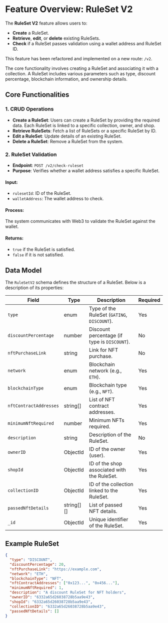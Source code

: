 # Feature Overview: RuleSet V2

The **RuleSet V2** feature allows users to:

- **Create** a RuleSet.
- **Retrieve**, **edit**, or **delete** existing RuleSets.
- **Check** if a RuleSet passes validation using a wallet address and RuleSet ID.

This feature has been refactored and implemented on a new route: `/v2`.

The core functionality involves creating a RuleSet and associating it with a collection. A RuleSet includes various parameters such as type, discount percentage, blockchain information, and ownership details.

## Core Functionalities

### 1. CRUD Operations
- **Create a RuleSet**: Users can create a RuleSet by providing the required data. Each RuleSet is linked to a specific collection, owner, and shop.
- **Retrieve RuleSets**: Fetch a list of RuleSets or a specific RuleSet by ID.
- **Edit a RuleSet**: Update details of an existing RuleSet.
- **Delete a RuleSet**: Remove a RuleSet from the system.

### 2. RuleSet Validation
- **Endpoint**: `POST /v2/check-ruleset`
- **Purpose**: Verifies whether a wallet address satisfies a specific RuleSet.
  
#### Input:
- `rulesetId`: ID of the RuleSet.
- `walletAddress`: The wallet address to check.

#### Process:
The system communicates with Web3 to validate the RuleSet against the wallet.

#### Returns:
- `true` if the RuleSet is satisfied.
- `false` if it is not satisfied.

## Data Model

The `RuleSetV2` schema defines the structure of a RuleSet. Below is a description of its properties:

| Field                  | Type       | Description                                          | Required |
|------------------------|------------|------------------------------------------------------|----------|
| `type`                 | enum       | Type of the RuleSet (`GATING`, `DISCOUNT`).           | Yes      |
| `discountPercentage`   | number     | Discount percentage (if type is `DISCOUNT`).          | No       |
| `nftPurchaseLink`      | string     | Link for NFT purchase.                               | No       |
| `network`              | enum       | Blockchain network (e.g., `ETH`).                     | Yes      |
| `blockchainType`       | enum       | Blockchain type (e.g., `NFT`).                        | Yes      |
| `nftContractAddresses` | string[]   | List of NFT contract addresses.                       | Yes      |
| `minimumNftRequired`   | number     | Minimum NFTs required.                               | Yes      |
| `description`          | string     | Description of the RuleSet.                          | No       |
| `ownerID`              | ObjectId   | ID of the owner (user).                              | Yes      |
| `shopId`               | ObjectId   | ID of the shop associated with the RuleSet.           | Yes      |
| `collectionID`         | ObjectId   | ID of the collection linked to the RuleSet.           | Yes      |
| `passedNftDetails`     | string[][] | List of passed NFT details.                          | Yes      |
| `_id`                  | ObjectId   | Unique identifier of the RuleSet.                    | Yes      |

## Example RuleSet

```json
{
  "type": "DISCOUNT",
  "discountPercentage": 20,
  "nftPurchaseLink": "https://example.com",
  "network": "ETH",
  "blockchainType": "NFT",
  "nftContractAddresses": ["0x123...", "0x456..."],
  "minimumNftRequired": 1,
  "description": "A discount RuleSet for NFT holders",
  "ownerID": "6332a65d26038728b5aa9e43",
  "shopId": "6332a65d26038728b5aa9e43",
  "collectionID": "6332a65d26038728b5aa9e43",
  "passedNftDetails": []
}
